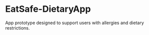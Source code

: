 # EatSafe-DietaryApp
App prototype designed to support users with allergies and dietary restrictions.
